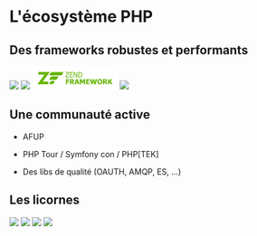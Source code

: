 # L'écosystème PHP
<!-- .slide: class="page-title" -->



## Des frameworks robustes et performants

<img width="30%" src="http://ez.no/var/ezflow_site/storage/images/regional-home/blog/ez-publish-symfony-le-duo-gagnant/456487-1-fre-FR/eZ-Publish-Symfony-le-duo-gagnant.png"/>
<!-- .element: class="fragment" -->
<img width="30%" src="http://res.cloudinary.com/blogwebdev/image/upload/v1465739410/1_yhzmk6.png"/>
<!-- .element: class="fragment" -->
<img width="30%" src="https://raw.githubusercontent.com/zendframework/zf2/234b554f2ca202095aea32e4fa557553f8849664/resources/ZendFramework-logo.png"/>
<!-- .element: class="fragment" -->
<img width="30%" src="http://www.findurlaptop.com/tech/wp-content/uploads/2015/10/phalcon-php-in-shared-hosting.gif"/>
<!-- .element: class="fragment" -->



## Une communauté active

* AFUP

* PHP Tour / Symfony con / PHP[TEK]

* Des libs de qualité (OAUTH, AMQP, ES, ...)



## Les licornes

<img width="45%" src="https://upload.wikimedia.org/wikipedia/commons/c/ca/BlaBlaCar.png"/>
<!-- .element: class="fragment" -->
<img width="45%" src="http://www.finalscape.com/wp-content/uploads/2016/12/fb_2.png"/>
<!-- .element: class="fragment" -->
<img width="45%" src="https://brandfolder.com/slack/logo/slack-primary-logo.png"/>
<!-- .element: class="fragment" -->



<img src="http://media.topito.com/wp-content/uploads/2014/03/pornhub-600x750.jpg"/>

